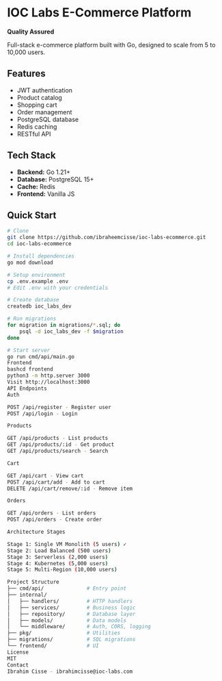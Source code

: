 
# IOC Labs E-Commerce Platform

**Quality Assured**

Full-stack e-commerce platform built with Go, designed to scale from 5 to 10,000 users.

## Features

- JWT authentication
- Product catalog
- Shopping cart
- Order management
- PostgreSQL database
- Redis caching
- RESTful API

## Tech Stack

- **Backend:** Go 1.21+
- **Database:** PostgreSQL 15+
- **Cache:** Redis
- **Frontend:** Vanilla JS

## Quick Start
```bash
# Clone
git clone https://github.com/ibraheemcisse/ioc-labs-ecommerce.git
cd ioc-labs-ecommerce

# Install dependencies
go mod download

# Setup environment
cp .env.example .env
# Edit .env with your credentials

# Create database
createdb ioc_labs_dev

# Run migrations
for migration in migrations/*.sql; do
    psql -d ioc_labs_dev -f $migration
done

# Start server
go run cmd/api/main.go
Frontend
bashcd frontend
python3 -m http.server 3000
Visit http://localhost:3000
API Endpoints
Auth

POST /api/register - Register user
POST /api/login - Login

Products

GET /api/products - List products
GET /api/products/:id - Get product
GET /api/products/search - Search

Cart

GET /api/cart - View cart
POST /api/cart/add - Add to cart
DELETE /api/cart/remove/:id - Remove item

Orders

GET /api/orders - List orders
POST /api/orders - Create order

Architecture Stages

Stage 1: Single VM Monolith (5 users) ✓
Stage 2: Load Balanced (500 users)
Stage 3: Serverless (2,000 users)
Stage 4: Kubernetes (5,000 users)
Stage 5: Multi-Region (10,000 users)

Project Structure
├── cmd/api/              # Entry point
├── internal/
│   ├── handlers/         # HTTP handlers
│   ├── services/         # Business logic
│   ├── repository/       # Database layer
│   ├── models/           # Data models
│   └── middleware/       # Auth, CORS, logging
├── pkg/                  # Utilities
├── migrations/           # SQL migrations
└── frontend/             # UI
License
MIT
Contact
Ibrahim Cisse - ibrahimcisse@ioc-labs.com
